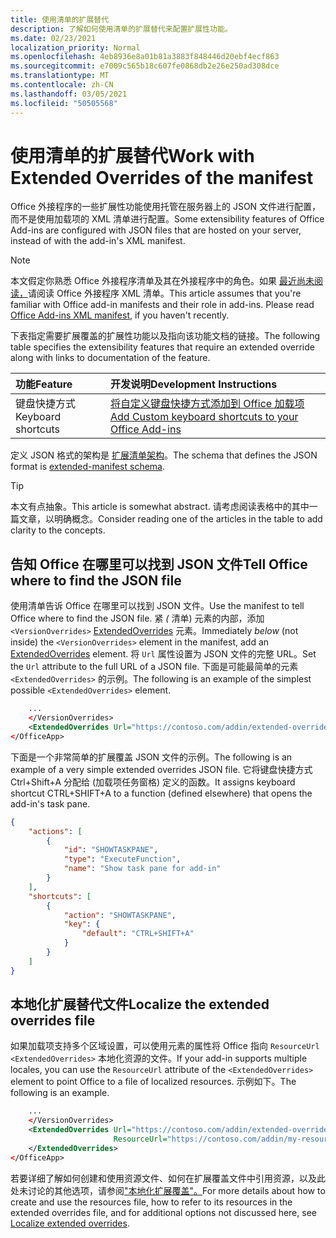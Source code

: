 ```yaml
---
title: 使用清单的扩展替代
description: 了解如何使用清单的扩展替代来配置扩展性功能。
ms.date: 02/23/2021
localization_priority: Normal
ms.openlocfilehash: 4eb8936e8a01b81a3883f848446d20ebf4ecf863
ms.sourcegitcommit: e7009c565b18c607fe0868db2e26e250ad308dce
ms.translationtype: MT
ms.contentlocale: zh-CN
ms.lasthandoff: 03/05/2021
ms.locfileid: "50505568"
---
```

# <a name="work-with-extended-overrides-of-the-manifest"></a><span data-ttu-id="1f390-103">使用清单的扩展替代</span><span class="sxs-lookup"><span data-stu-id="1f390-103">Work with Extended Overrides of the manifest</span></span>

<span data-ttu-id="1f390-104">Office 外接程序的一些扩展性功能使用托管在服务器上的 JSON 文件进行配置，而不是使用加载项的 XML 清单进行配置。</span><span class="sxs-lookup"><span data-stu-id="1f390-104">Some extensibility features of Office Add-ins are configured with JSON files that are hosted on your server, instead of with the add-in's XML manifest.</span></span>

> [!NOTE]
> <span data-ttu-id="1f390-105">本文假定你熟悉 Office 外接程序清单及其在外接程序中的角色。如果 [最近尚未阅读，](add-in-manifests.md)请阅读 Office 外接程序 XML 清单。</span><span class="sxs-lookup"><span data-stu-id="1f390-105">This article assumes that you're familiar with Office add-in manifests and their role in add-ins. Please read [Office Add-ins XML manifest](add-in-manifests.md), if you haven't recently.</span></span>

<span data-ttu-id="1f390-106">下表指定需要扩展覆盖的扩展性功能以及指向该功能文档的链接。</span><span class="sxs-lookup"><span data-stu-id="1f390-106">The following table specifies the extensibility features that require an extended override along with links to documentation of the feature.</span></span>

| <span data-ttu-id="1f390-107">功能</span><span class="sxs-lookup"><span data-stu-id="1f390-107">Feature</span></span> | <span data-ttu-id="1f390-108">开发说明</span><span class="sxs-lookup"><span data-stu-id="1f390-108">Development Instructions</span></span> |
| :----- | :----- |
| <span data-ttu-id="1f390-109">键盘快捷方式</span><span class="sxs-lookup"><span data-stu-id="1f390-109">Keyboard shortcuts</span></span> | [<span data-ttu-id="1f390-110">将自定义键盘快捷方式添加到 Office 加载项</span><span class="sxs-lookup"><span data-stu-id="1f390-110">Add Custom keyboard shortcuts to your Office Add-ins</span></span>](../design/keyboard-shortcuts.md) |

<span data-ttu-id="1f390-111">定义 JSON 格式的架构是 [扩展清单架构](https://developer.microsoft.com/json-schemas/office-js/extended-manifest.schema.json)。</span><span class="sxs-lookup"><span data-stu-id="1f390-111">The schema that defines the JSON format is [extended-manifest schema](https://developer.microsoft.com/json-schemas/office-js/extended-manifest.schema.json).</span></span>

> [!TIP]
> <span data-ttu-id="1f390-112">本文有点抽象。</span><span class="sxs-lookup"><span data-stu-id="1f390-112">This article is somewhat abstract.</span></span> <span data-ttu-id="1f390-113">请考虑阅读表格中的其中一篇文章，以明确概念。</span><span class="sxs-lookup"><span data-stu-id="1f390-113">Consider reading one of the articles in the table to add clarity to the concepts.</span></span>

## <a name="tell-office-where-to-find-the-json-file"></a><span data-ttu-id="1f390-114">告知 Office 在哪里可以找到 JSON 文件</span><span class="sxs-lookup"><span data-stu-id="1f390-114">Tell Office where to find the JSON file</span></span>

<span data-ttu-id="1f390-115">使用清单告诉 Office 在哪里可以找到 JSON 文件。</span><span class="sxs-lookup"><span data-stu-id="1f390-115">Use the manifest to tell Office where to find the JSON file.</span></span> <span data-ttu-id="1f390-116">紧 *(* 清单) 元素的内部，添加 `<VersionOverrides>` [ExtendedOverrides](../reference/manifest/extendedoverrides.md) 元素。</span><span class="sxs-lookup"><span data-stu-id="1f390-116">Immediately *below* (not inside) the `<VersionOverrides>` element in the manifest, add an [ExtendedOverrides](../reference/manifest/extendedoverrides.md) element.</span></span> <span data-ttu-id="1f390-117">将 `Url` 属性设置为 JSON 文件的完整 URL。</span><span class="sxs-lookup"><span data-stu-id="1f390-117">Set the `Url` attribute to the full URL of a JSON file.</span></span> <span data-ttu-id="1f390-118">下面是可能最简单的元素 `<ExtendedOverrides>` 的示例。</span><span class="sxs-lookup"><span data-stu-id="1f390-118">The following is an example of the simplest possible `<ExtendedOverrides>` element.</span></span>

```xml
    ...
    </VersionOverrides>  
    <ExtendedOverrides Url="https://contoso.com/addin/extended-overrides.json"></ExtendedOverrides>
</OfficeApp>
```

<span data-ttu-id="1f390-119">下面是一个非常简单的扩展覆盖 JSON 文件的示例。</span><span class="sxs-lookup"><span data-stu-id="1f390-119">The following is an example of a very simple extended overrides JSON file.</span></span> <span data-ttu-id="1f390-120">它将键盘快捷方式 Ctrl+Shift+A 分配给 (加载项任务窗格) 定义的函数。</span><span class="sxs-lookup"><span data-stu-id="1f390-120">It assigns keyboard shortcut CTRL+SHIFT+A to a function (defined elsewhere) that opens the add-in's task pane.</span></span>

```json
{
    "actions": [
        {
            "id": "SHOWTASKPANE",
            "type": "ExecuteFunction",
            "name": "Show task pane for add-in"
        }
    ],
    "shortcuts": [
        {
            "action": "SHOWTASKPANE",
            "key": {
                "default": "CTRL+SHIFT+A"
            }
        }
    ]
}
```

## <a name="localize-the-extended-overrides-file"></a><span data-ttu-id="1f390-121">本地化扩展替代文件</span><span class="sxs-lookup"><span data-stu-id="1f390-121">Localize the extended overrides file</span></span>

<span data-ttu-id="1f390-122">如果加载项支持多个区域设置，可以使用元素的属性将 Office 指向 `ResourceUrl` `<ExtendedOverrides>` 本地化资源的文件。</span><span class="sxs-lookup"><span data-stu-id="1f390-122">If your add-in supports multiple locales, you can use the `ResourceUrl` attribute of the `<ExtendedOverrides>` element to point Office to a file of localized resources.</span></span> <span data-ttu-id="1f390-123">示例如下。</span><span class="sxs-lookup"><span data-stu-id="1f390-123">The following is an example.</span></span>

```xml
    ...
    </VersionOverrides>  
    <ExtendedOverrides Url="https://contoso.com/addin/extended-overrides.json" 
                       ResourceUrl="https://contoso.com/addin/my-resources.json">
    </ExtendedOverrides>
</OfficeApp>
```

<span data-ttu-id="1f390-124">若要详细了解如何创建和使用资源文件、如何在扩展覆盖文件中引用资源，以及此处未讨论的其他选项，请参阅["本地化扩展覆盖"。](localization.md#localize-extended-overrides)</span><span class="sxs-lookup"><span data-stu-id="1f390-124">For more details about how to create and use the resources file, how to refer to its resources in the extended overrides file, and for additional options not discussed here, see [Localize extended overrides](localization.md#localize-extended-overrides).</span></span>
